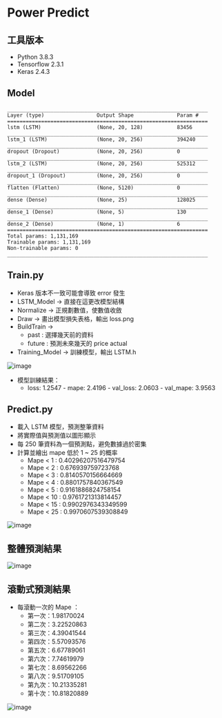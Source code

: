 # Power Predict

## 工具版本
* Python 3.8.3
* Tensorflow 2.3.1
* Keras 2.4.3

## Model
```
_________________________________________________________________
Layer (type)                 Output Shape              Param #   
=================================================================
lstm (LSTM)                  (None, 20, 128)           83456     
_________________________________________________________________
lstm_1 (LSTM)                (None, 20, 256)           394240    
_________________________________________________________________
dropout (Dropout)            (None, 20, 256)           0         
_________________________________________________________________
lstm_2 (LSTM)                (None, 20, 256)           525312    
_________________________________________________________________
dropout_1 (Dropout)          (None, 20, 256)           0         
_________________________________________________________________
flatten (Flatten)            (None, 5120)              0         
_________________________________________________________________
dense (Dense)                (None, 25)                128025    
_________________________________________________________________
dense_1 (Dense)              (None, 5)                 130       
_________________________________________________________________
dense_2 (Dense)              (None, 1)                 6         
=================================================================
Total params: 1,131,169
Trainable params: 1,131,169
Non-trainable params: 0
_________________________________________________________________
```

## Train.py
* Keras 版本不一致可能會導致 error 發生
* LSTM_Model -> 直接在這更改模型結構
* Normalize -> 正規劃數值，使數值收斂
* Draw -> 畫出模型損失表格，輸出 loss.png
* BuildTrain -> 
  * past : 選擇幾天前的資料 
  * future : 預測未來幾天的 price actual
* Training_Model -> 訓練模型，輸出 LSTM.h

![image](https://github.com/zzzxxx00019/Power_Predicted/blob/main/result_image/loss.png)

* 模型訓練結果：
  * loss: 1.2547 - mape: 2.4196 - val_loss: 2.0603 - val_mape: 3.9563

## Predict.py
* 載入 LSTM 模型，預測整筆資料
* 將實際值與預測值以圖形顯示
* 每 250 筆資料為一個預測點，避免數據過於密集
* 計算並繪出 mape 低於 1 ~ 25 的概率
  * Mape < 1 : 0.40296207516479754
  * Mape < 2 : 0.676939759723768
  * Mape < 3 : 0.8140570156664669
  * Mape < 4 : 0.8801757840367549
  * Mape < 5 : 0.9161886824758154
  * Mape < 10 : 0.9761721313814457
  * Mape < 15 : 0.9902976343349599
  * Mape < 25 : 0.9970607539308849

![image](https://github.com/zzzxxx00019/Power_Predicted/blob/main/result_image/CDF%20result.png)

## 整體預測結果
![image](https://github.com/zzzxxx00019/Power_Predicted/blob/main/result_image/Train_Predict.png)

## 滾動式預測結果
* 每滾動一次的 Mape ：
  * 第一次：1.98170024
  * 第二次：3.22520863
  * 第三次：4.39041544
  * 第四次：5.57093576
  * 第五次：6.67789061
  * 第六次：7.74619979
  * 第七次：8.69562266
  * 第八次：9.51709105
  * 第九次：10.21335281
  * 第十次：10.81820889

![image](https://github.com/zzzxxx00019/Power_Predicted/blob/main/result_image/Scroll%20Mape.jpg)
